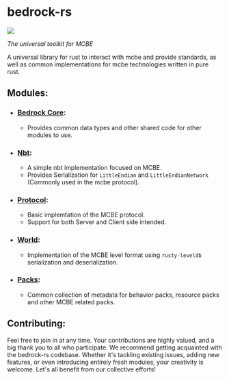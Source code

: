 # bedrock-rs

<a href="https://discord.gg/ArvWEVHGWs"><img src="https://img.shields.io/discord/1218673790775726182.svg?style=flat&label=Azurite&logo=discord&logoColor=ffffff&color=011e2c&labelColor=1f3157"><a/>

_The universal toolkit for MCBE_

A universal library for rust to interact with mcbe and provide standards, as well as common implementations for mcbe
technologies written in pure rust.

## Modules:

- ### [Bedrock Core](https://github.com/Adrian8115/bedrock-rs/tree/main/bedrock_core):
    - Provides common data types and other shared code for other modules to use.

- ### [Nbt](https://github.com/Adrian8115/bedrock-rs/tree/main/nbt):
    - A simple nbt implementation focused on MCBE.
    - Provides Serialization for `LittleEndian` and `LittleEndianNetwork` (Commonly used in the mcbe protocol).

- ### [Protocol](https://github.com/Adrian8115/bedrock-rs/tree/main/protocol):
    - Basic implemtation of the MCBE protocol.
    - Support for both Server and Client side intended.

- ### [World](https://github.com/Adrian8115/bedrock-rs/tree/main/world):
    - Implementation of the MCBE level format using `rusty-leveldb` serialization and deserialization.

- ### [Packs](https://github.com/Adrian8115/bedrock-rs/tree/main/packs):
    - Common collection of metadata for behavior packs, resource packs and other MCBE related packs.

## Contributing:

Feel free to join in at any time. Your contributions are highly valued, and a big thank you to all who participate. We
recommend getting acquainted with the bedrock-rs codebase. Whether it's tackling existing issues, adding new features,
or even introducing entirely fresh modules, your creativity is welcome. Let's all benefit from our collective efforts!
